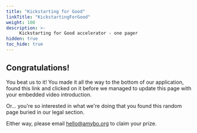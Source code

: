 ```yaml
---
title: "Kickstarting for Good"
linkTitle: "KickstartingForGood"
weight: 100
description: >-
     Kickstarting for Good accelerator - one pager
hidden: true
toc_hide: true
---
```


## Congratulations!
You beat us to it!  You made it all the way to the bottom of our application, found this link and clicked on it before we managed to update this page with your embedded video introduction.

Or... you're so interested in what we're doing that you found this random page buried in our legal section.

Either way, please email hello@amybo.org to claim your prize.
